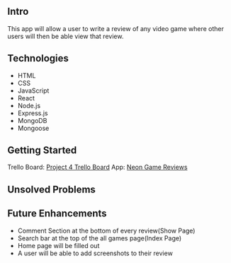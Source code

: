 
## Intro
This app will allow a user to write a review of any video game where other users
will then be able view that review.
## Technologies
- HTML
- CSS
- JavaScript
- React
- Node.js
- Express.js
- MongoDB
- Mongoose

## Getting Started
Trello Board: [Project 4 Trello Board](https://trello.com/b/wuNMyZfi/project-4)
App: [Neon Game Reviews](https://neon-games.herokuapp.com/)
## Unsolved Problems
## Future Enhancements
- Comment Section at the bottom of every review(Show Page)
- Search bar at the top of the all games page(Index Page)
- Home page will be filled out
- A user will be able to add screenshots to their review

